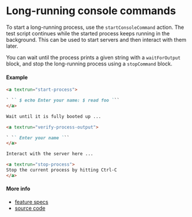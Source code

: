# Long-running console commands

To start a long-running process, use the `startConsoleCommand` action.
The test script continues while the started process keeps running in the background.
This can be used to start servers and then interact with them later.

You can wait until the process prints a given string with a `waitForOutput` block,
and stop the long-running process using a `stopCommand` block.

#### Example

<a textrun="run-markdown-in-textrun">

```markdown
<a textrun="start-process">

` ​`` $ echo Enter your name: $ read foo `​``
</a>

Wait until it is fully booted up ...

<a textrun="verify-process-output">

` ​`` Enter your name `​``
</a>

Interact with the server here ...

<a textrun="stop-process">
Stop the current process by hitting Ctrl-C
</a>
```

</a>

#### More info

- [feature specs](../../features/actions/built-in/start-stop-process/basic.feature)
- [source code](../../src/actions/start-process.js)
